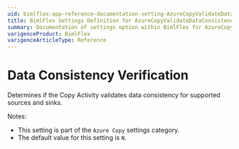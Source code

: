 ```yaml
---
uid: bimlflex-app-reference-documentation-setting-AzureCopyValidateDataConsistency
title: BimlFlex Settings Definition for AzureCopyValidateDataConsistency
summary: Documentation of settings option within BimlFlex for AzureCopyValidateDataConsistency
varigenceProduct: BimlFlex
varigenceArticleType: Reference
---
```


# Data Consistency Verification

Determines if the Copy Activity validates data consistency for supported sources and sinks.

Notes:

* This setting is part of the `Azure Copy` settings category.
* The default value for this setting is `N`.
